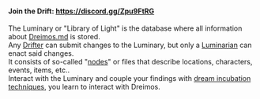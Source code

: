 #### Join the Drift: https://discord.gg/Zpu9FtRG 

The Luminary or "Library of Light" is the database where all information about [Dreimos.md](Dreimos.md) is stored. <br> 
Any [Drifter](Drifter.md) can submit changes to the Luminary, but only a [Luminarian](Luminarian.md) can enact said changes. <br> 
It consists of so-called "[nodes](Nodes.md)" or files that describe locations, characters, events, items, etc.. <br> 
Interact with the Luminary and couple your findings with [dream incubation techniques](META/Glossary.md), you learn to interact with Dreimos. 
